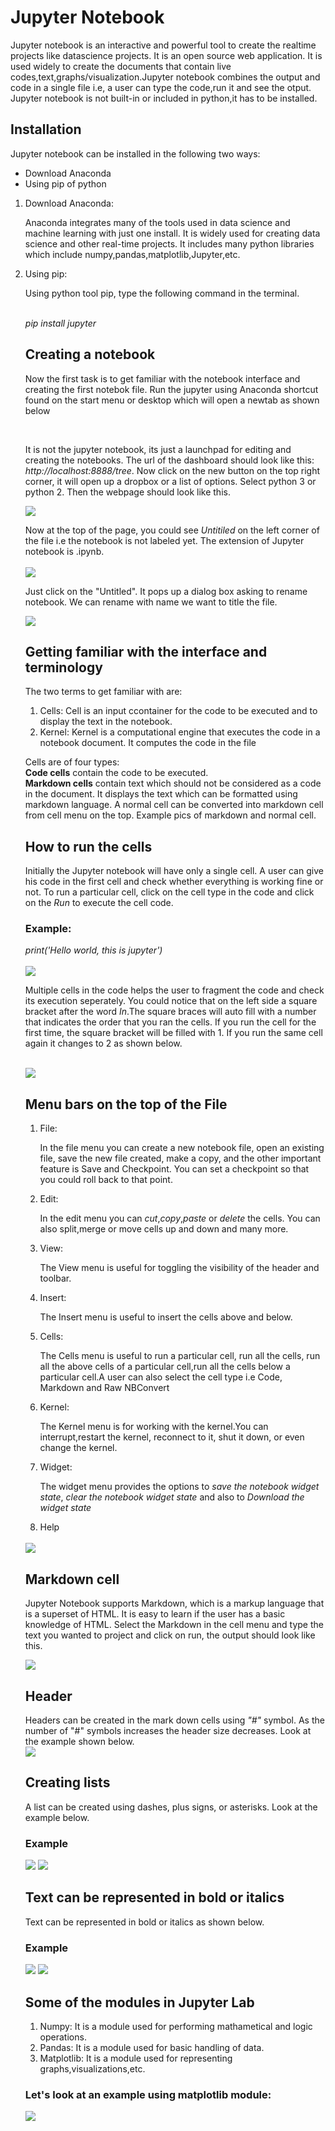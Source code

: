 <h1>Jupyter Notebook</h1>
<p>Jupyter notebook is an interactive and powerful tool to create the realtime projects like datascience projects. 
It is an open source web application. It is used widely to create the documents that contain live codes,text,graphs/visualization.Jupyter notebook combines the output and code in a single file i.e, a user can type the code,run it and see the otput. Jupyter notebook is not built-in or included in python,it has to be installed.</p>
<h2> Installation</h2>
Jupyter notebook can be installed in the following two ways:<br>
<ul><li>Download Anaconda</li><li>Using pip of python</li></ul>
<ol><li>Download Anaconda:<br>
<p>Anaconda integrates many of the tools used in data science and machine learning with just one install. It is widely used for creating data science and other real-time projects.
It includes many python libraries which include numpy,pandas,matplotlib,Jupyter,etc.</p></li>
<li>Using pip:<br>
<p> Using python tool pip, type the following command in the terminal.</p><br>
<i> pip install jupyter</i>
<h2>Creating a notebook</h2>
<p> Now the first task is to get familiar with the notebook interface and creating the first notebok file. Run the jupyter using Anaconda shortcut found on the start menu or desktop
which will open a newtab as shown below</p><br>


<p> It is not the jupyter notebook, its just a launchpad for editing and creating the notebooks. The url of the dashboard should look like this: <i>http://localhost:8888/tree</i>.
Now click on the new button on the top right corner, it will open up a dropbox or a list of options. Select python 3 or python 2. Then the webpage should look like this.</p>
 <img src="jup.png"/>


<p> Now at the top of the page, you could see <i> Untitiled</i> on the left corner of the file i.e the notebook is not labeled yet. The extension of Jupyter notebook is .ipynb.<br><br>

 <img src="ju.png"/> 

Just click on the "Untitled". It pops up a dialog box asking to rename notebook. We can rename with name we want to title the file.</p>
<img src="myfirstfile.png"/>

<h2>Getting familiar with the interface and terminology</h2>
<p>The two terms to get familiar with are:<br>
<ol><li>Cells: Cell is an input ccontainer for the code to be executed and to display the text in the notebook.</li>
<li>Kernel: Kernel is a computational engine that executes the code in a notebook document. It computes the code in the file</li></ol>
<p>Cells are of four types:<br>
<b>Code cells</b> contain the code to be executed.<br>
<b>Markdown cells</b> contain text which should not be considered as a code in the document. It displays the text which can be formatted using markdown language. A normal cell can be converted into markdown cell from cell menu on the top. Example pics of markdown and normal cell.<br>

<h2>How to run the cells</h2>
<p>Initially the Jupyter notebook will have only a single cell. A user can give his code in the first cell and check whether everything is working fine or not. To run a particular cell, click on the cell type in the code and click on the <i>Run</i> to execute the cell code.</p>
<h3>Example:</h3>
<i>print('Hello world, this is jupyter')</i><br><br>
<img src="helloworld.png"/>
<p>Multiple cells in the code helps the user to fragment the code and check its execution seperately. You could notice that on the left side a square bracket after the word <i>In</i>.The square braces will auto fill with a number that indicates the order that you ran the cells. If you run the cell for the first time, the square bracket will be filled with 1. If you run the same cell again it changes to 2 as shown below.</p><br>
  
 <img src="insquare.png"/>
  
<h2>Menu bars on the top of the File</h2>
<ol><li>File:<p> In the file menu you can create a new notebook file, open an existing file, save the new file created, make a copy, and the other important feature is Save and Checkpoint. You can set a checkpoint so that you could roll back to that point.</p></li>
  <li>Edit:<p> In the edit menu you can <i>cut</i>,<i>copy</i>,<i>paste</i> or <i>delete</i> the cells. You can also split,merge or move cells up and down and many more.</p></li>
  <li>View:<p> The View menu is useful for toggling the visibility of the header and toolbar.</p></li>
  <li>Insert:<p> The Insert menu is useful to insert the cells above and below.</p></li>
   <li>Cells:<p> The Cells menu is useful to run a particular cell, run all the cells, run all the above cells of a particular cell,run all the cells below a particular cell.A user can also select the cell type i.e Code, Markdown and Raw NBConvert</p></li>
  <li>Kernel:<p> The Kernel menu is for working with the kernel.You can interrupt,restart the kernel, reconnect to it, shut it down, or even change the kernel.</p></li>
  <li>Widget:<p> The widget menu provides the options to <i>save the notebook widget state</i>, <i>clear the notebook widget state</i> and also to <i> Download the widget state</i></p></li>
  <li>Help</li></ol><br>
  <img src="menufile.png"/>
  
  <h2>Markdown cell</h2>
<p>Jupyter Notebook supports Markdown, which is a markup language that is a superset of HTML. It is easy to learn if the user has a basic knowledge of HTML.
  Select the Markdown in the cell menu and type the text you wanted to project and click on run, the output should look like this.</p>
  
  <img src="markdown.png"/>
  
  <h2>Header</h2>
  Headers can be created in the mark down cells using <i>"#"</i> symbol. As the number of "#" symbols increases the header size decreases. Look at the example shown below.<br>
  
  <img src="header.png"/>
  
  <h2> Creating lists</h2>
  A list can be created using dashes, plus signs, or asterisks. Look at the example below.
  <h3>Example</h3>
   
   <img src="list1.png"/>
   <img src="list2.png"/>
   
   <h2>Text can be represented in bold or italics </h2>
  <p>Text can be represented in bold or italics as shown below.</p>
  <h3>Example</h3>
   
   <img src="boldanditalic1.png"/>
   <img src="boldanditalic2.png"/>
   
   <h2>Some of the modules in Jupyter Lab </h2>
 <ol><li>Numpy:  It is a module used for performing mathametical and logic operations.</li>
 <li> Pandas:  It is a module used for basic handling of data.</li>
 <li> Matplotlib: It is a module used for representing graphs,visualizations,etc.</li>
 </ol>
 <h3> Let's look at an example using matplotlib module:</h3>
 <img src="histogram.png"/>
   
   
  
  
  
  
  
  
  
  


 
 




